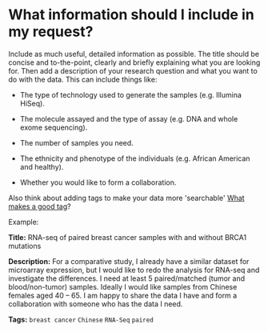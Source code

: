 # What information should I include in my request?

Include as much useful, detailed information as possible. The title should be concise and to-the-point, clearly and briefly explaining what you are looking for. Then add a description of your research question and what you want to do with the data. This can include things like:

* The type of technology used to generate the samples (e.g. Illumina HiSeq).

* The molecule assayed and the type of assay (e.g. DNA and whole exome sequencing).

* The number of samples you need.

* The ethnicity and phenotype of the individuals (e.g. African American and healthy).

* Whether you would like to form a collaboration.

Also think about adding tags to make your data more 'searchable' [What makes a good tag](/help/other/good-tag)?

Example:

**Title:**
RNA-seq of paired breast cancer samples with and without BRCA1 mutations

**Description:**
For a comparative study, I already have a similar dataset for microarray expression, but I would like to redo the analysis for RNA-seq and investigate the differences. I need at least 5 paired/matched (tumor and blood/non-tumor) samples. Ideally I would like samples from Chinese females aged 40 – 65. I am happy to share the data I have and form a collaboration with someone who has the data I need.  

**Tags:**
`breast cancer` `Chinese` `RNA-Seq` `paired`
